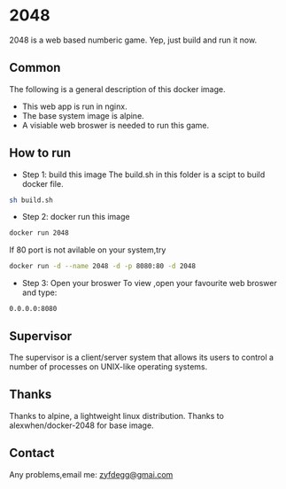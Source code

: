 # 2048
2048 is a web based numberic game. Yep, just build and run it now.

## Common
The following is a general description of this docker image.
 * This web app is run in nginx.
 * The base system image is alpine.
 * A visiable web broswer is needed to run this game.

## How to run

* Step 1: build this image
 The build.sh in this folder is a scipt to build docker file.

 ```sh
 sh build.sh
 ```

* Step 2: docker run this image

```sh
docker run 2048
```
 If 80 port is not avilable on your system,try

```sh
docker run -d --name 2048 -d -p 8080:80 -d 2048
```

* Step 3: Open your broswer
 To view ,open your favourite web broswer and type:

```
0.0.0.0:8080
```

## Supervisor
The supervisor is a client/server system that allows its users to 
control a number of processes on UNIX-like operating systems.

## Thanks
Thanks to alpine, a lightweight linux distribution. 
Thanks to alexwhen/docker-2048 for base image.

## Contact
Any problems,email me: zyfdegg@gmai.com

